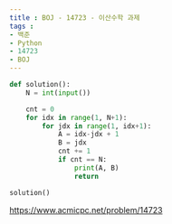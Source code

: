 ```yaml
---
title : BOJ - 14723 - 이산수학 과제
tags :
- 백준
- Python
- 14723
- BOJ
---
```


```python
def solution():
    N = int(input())

    cnt = 0
    for idx in range(1, N+1):
        for jdx in range(1, idx+1):
            A = idx-jdx + 1
            B = jdx
            cnt += 1
            if cnt == N:
                print(A, B)
                return

solution()
```

https://www.acmicpc.net/problem/14723
